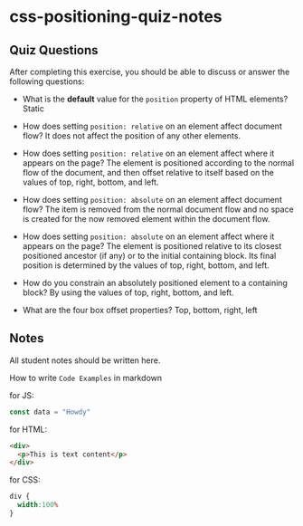 # css-positioning-quiz-notes

## Quiz Questions

After completing this exercise, you should be able to discuss or answer the following questions:

- What is the **default** value for the `position` property of HTML elements?
Static

- How does setting `position: relative` on an element affect document flow?
It does not affect the position of any other elements.

- How does setting `position: relative` on an element affect where it appears on the page?
The element is positioned according to the normal flow of the document, and then offset relative to itself based on the values of top, right, bottom, and left.

- How does setting `position: absolute` on an element affect document flow?
The item is removed from the normal document flow and no space is created for the now removed element within the document flow.

- How does setting `position: absolute` on an element affect where it appears on the page?
The element is positioned relative to its closest positioned ancestor (if any) or to the initial containing block. Its final position is determined by the values of top, right, bottom, and left.

- How do you constrain an absolutely positioned element to a containing block?
By using the values of top, right, bottom, and left.

- What are the four box offset properties?
Top, bottom, right, left


## Notes

All student notes should be written here.


How to write `Code Examples` in markdown

for JS:
```javascript
const data = "Howdy"
```

for HTML:
```html
<div>
  <p>This is text content</p>
</div>
```

for CSS:
```css
div {
  width:100%
}
```
